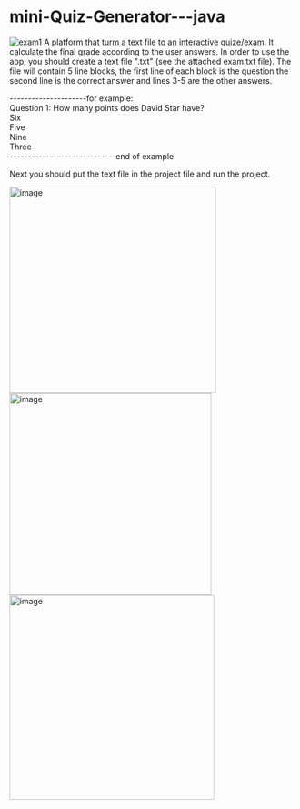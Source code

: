 # mini-Quiz-Generator---java
![exam1](https://user-images.githubusercontent.com/63601971/145600381-77168e1e-d3c9-4c8c-835e-8e84ace9822f.png)
A platform that turm a text file to an interactive quize/exam. It calculate the final grade according to the user answers.
In order to use the app, you should create a text file ".txt" (see the attached exam.txt file).
The file will contain 5 line blocks, the first line of each block is the question
the second line is the correct answer
and lines 3-5 are the other answers.

<a>---------------------for example:</a></br>
Question 1:  How many points does David Star have?</br>
Six</br>
Five</br>
Nine</br>
Three</br>
<a>-----------------------------end of example</a></br>

Next you should put the text file in the project file and run the project. 


<img width="363" alt="image" src="https://user-images.githubusercontent.com/63601971/145600748-374b6bdc-d35d-4e76-a593-7933c3d5ec02.png">
<img width="355" alt="image" src="https://user-images.githubusercontent.com/63601971/145600913-cbae3263-6a63-4c3f-8b9d-50d606cb39f5.png">
<img width="360" alt="image" src="https://user-images.githubusercontent.com/63601971/145600964-aefdf30c-6b44-4810-955d-a4bdf2d99e1d.png">
